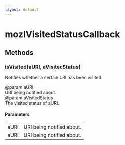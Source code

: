 ```yaml
---
layout: default
---
```


# mozIVisitedStatusCallback #

## Methods ##

### isVisited(aURI, aVisitedStatus) ###
  
Notifies whether a certain URI has been visited.  
  
@param aURI  
       URI being notified about.  
@param aVisitedStatus  
       The visited status of aURI.  
  

#### Parameters ####

<table>

<tr>
<td>aURI</td>
<td>       URI being notified about.  
</td>
</tr>

<tr>
<td>aURI</td>
<td>       URI being notified about.  
</td>
</tr>

</table>
